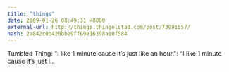 ```yaml
---
title: "things"
date: 2009-01-26 00:49:31 +0000
external-url: http://things.thingelstad.com/post/73091557/
hash: 2a842c0b420bbe9ff69e16398a10f584
---
```


Tumbled Thing: "I like 1 minute cause it’s just like an hour.": “I like 1 minute cause it’s just l.. 
